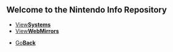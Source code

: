 ## Welcome to the Nintendo Info Repository
<twobutton>
<ul>
            <li><a href="./systems/">View<strong>Systems</strong></a></li>
			<li><a href="./webmirrors/">View<strong>WebMirrors</strong></a></li>
          </ul>
</twobutton>

<onebutton>
<ul>
            <li><a href="../">Go<strong>Back</strong></a></li>
          </ul>
</onebutton>
